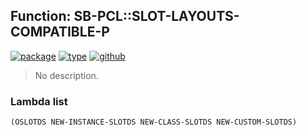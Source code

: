 ## Function: SB-PCL::SLOT-LAYOUTS-COMPATIBLE-P
[![package](https://img.shields.io/badge/Package-SB--PCL-5f9ea0.svg?style=social&colorA=999999)](../) [![type](https://img.shields.io/badge/Type-Function-5f9ea0.svg?style=social&colorA=999999)](../#function) [![github](https://img.shields.io/badge/GitHub-View_the_source-5f9ea0.svg?style=social&colorA=999999&logo=github)](https://github.com/sbcl/sbcl/blob/master/src/pcl/std-class.lisp/) 

> No description.

### Lambda list
```
(OSLOTDS NEW-INSTANCE-SLOTDS NEW-CLASS-SLOTDS NEW-CUSTOM-SLOTDS)
```

